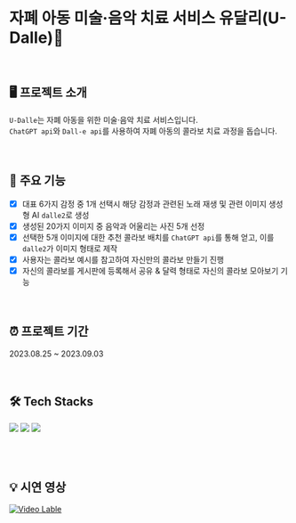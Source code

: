 # 자폐 아동 미술·음악 치료 서비스 유달리(U-Dalle)🎨

<br>

## 🖥️ 프로젝트 소개
`U-Dalle`는 자폐 아동을 위한 미술·음악 치료 서비스입니다. <br>
`ChatGPT api`와 `Dall-e api`를 사용하여 자폐 아동의 콜라보 치료 과정을 돕습니다.
<br><br><br>

## 📌 주요 기능
- [x] 대표 6가지 감정 중 1개 선택시 해당 감정과 관련된 노래 재생 및 관련 이미지 생성형 AI `dalle2`로 생성
- [x] 생성된 20가지 이미지 중 음악과 어울리는 사진 5개 선정
- [x] 선택한 5개 이미지에 대한 추천 콜라보 배치를 `ChatGPT api`를 통해 얻고, 이를 `dalle2`가 이미지 형태로 제작
- [x] 사용자는 콜라보 예시를 참고하여 자신만의 콜라보 만들기 진행
- [x] 자신의 콜라보를 게시판에 등록해서 공유 & 달력 형태로 자신의 콜라보 모아보기 기능
<br><br><br>

## ⏰ 프로젝트 기간
2023.08.25 ~ 2023.09.03
<br><br><br>

## 🛠️ Tech Stacks
<div>
  <img src="https://img.shields.io/badge/react-61DAFB?style=for-the-badge&logo=react&logoColor=white">
  <img src="https://img.shields.io/badge/django-092E20?style=for-the-badge&logo=django&logoColor=white">
  <img src="https://img.shields.io/badge/firebase-FFCA28?style=for-the-badge&logo=firebase&logoColor=white">
</div>
<br><br><br>

## 💡 시연 영상
[![Video Lable](http://img.youtube.com/vi/ZM0fDlfKgj8/0.jpg)](https://youtu.be/ZM0fDlfKgj8?si=3RYXXHb2p-Ax-2HO)
